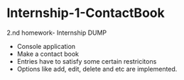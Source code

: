 # Internship-1-ContactBook
2.nd homework- Internship DUMP

* Console application
* Make a contact book 
* Entries have to satisfy some certain restricitons
* Options like add, edit, delete and etc are implemented.
